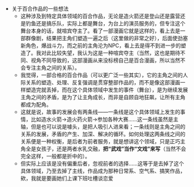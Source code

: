 - 关于百合作品的一些想法
	- 这种涉及到特定具体领域的百合作品，无论是造火箭还是登山还是露营还是钓鱼还是搞乐队，实际上都是舞台，为台上的演员服务的，但专注这个舞台本身的话，就喧宾夺主了。看了一部漫画它就是这样的，看上去是一部群像剧，结果把主角们塑造一遍之后（这里做的非常之好），后面使劲塞新角色，爆战斗力，而之前的主角沦为NPC，看上去是得不到进一步的塑造了。我对此比较失望，我认为这是一种喧宾夺主（当然，这也是期待不同、视角不同导致的，这部漫画从来没标榜自己是百合漫画，所以当然不会专注主角之间的关系）。
	- 我觉得，一部合格的百合作品（可以更广泛一些其实），它的主角之间的人际关系的塑造、处理、反复强调是贯穿整部作品的，而不是像这部漫画一样塑造完就丢掉，而在这个具体领域中发生的事件（舞台），是为继续发展主角之间的矛盾，是为了让主角成长，而非是自顾自地狂飙，让所有主角都成为配角。
	- 这就是说，故事的发展会有两条线——一条线是这个具体领域上发生的事情，比如造水火箭->造火药火箭->参加各种大赛……这一条线虽然是主轴，但是也可以说是噱头，是把人吸引人进来看；一条线则是主角之间的关系的发展，矛盾的产生、加深、解决的循环。如何处理这两条线之间的关系便是一种权衡，是后者为前者服务，就是想讲这个领域，只是正巧主角全是女孩子，还是两者水乳交融，**把“武戏”当作“文戏”来写**（当然不会完全这样，一般都是折中的）。
	- 但实际上应该是没有偏重后者，忽视前者的选择……这等于是去掉了这个具体领域，乃至去掉了主线，作品成为那种日常系、空气系、搞笑作品，欸，我就是要画她们上课下班吐槽谈恋爱